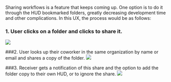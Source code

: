 Sharing workflows is a feature that keeps coming up. One option is to do it through the HUD bookmarked folders, greatly decreasing development time and other complications. In this UX, the process would be as follows:

### 1. User clicks on a folder and clicks to share it.
![](https://raw.githubusercontent.com/ozone-development/ozp-documentation/master/mockups/hud/HUD_FolderShare_1_modal.png)

###2. User looks up their coworker in the same organization by name or email and shares a copy of the folder.
![](https://raw.githubusercontent.com/ozone-development/ozp-documentation/master/mockups/hud/HUD_FolderShare_2_lookup.png)

###3. Receiver gets a notification of this share and the option to add the folder copy to their own HUD, or to ignore the share.
![](https://raw.githubusercontent.com/ozone-development/ozp-documentation/master/mockups/hud/HUD_FolderShare_3_notification.png)
